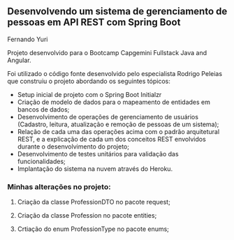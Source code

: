 <h2>Desenvolvendo um sistema de gerenciamento de pessoas em API REST com Spring Boot</h2>

Fernando Yuri

Projeto desenvolvido para o Bootcamp Capgemini Fullstack Java and Angular.

Foi utilizado o código fonte desenvolvido pelo especialista Rodrigo Peleias que construiu o projeto abordando os seguintes tópicos:

* Setup inicial de projeto com o Spring Boot Initialzr 
* Criação de modelo de dados para o mapeamento de entidades em bancos de dados;
* Desenvolvimento de operações de gerenciamento de usuários (Cadastro, leitura, atualização e remoção de pessoas de um sistema);
* Relação de cada uma das operações acima com o padrão arquitetural REST, e a explicação de cada um dos conceitos REST envolvidos durante o desenvolvimento do projeto;
* Desenvolvimento de testes unitários para validação das funcionalidades;
* Implantação do sistema na nuvem através do Heroku.


<h3>Minhas alterações no projeto:</h3> 

1. Criação da classe ProfessionDTO no pacote request;

2. Criação da classe Profession no pacote entities;

3. Crtiação do enum ProfessionType no pacote enums;
